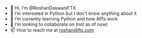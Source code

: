 - 👋 Hi, I’m @RoshanDaswaniFTX
- 👀 I’m interested in Python but I don't know anything about it
- 🌱 I’m currently learning Python and how APIs work
- 💞️ I’m looking to collaborate on (not as of now)
- 📫 How to reach me at roshan@ftx.com

<!---
RoshanDaswaniFTX/RoshanDaswaniFTX is a ✨ special ✨ repository because its `README.md` (this file) appears on your GitHub profile.
You can click the Preview link to take a look at your changes.
--->
